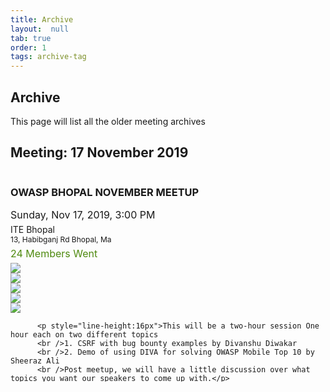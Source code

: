 ```yaml
---
title: Archive
layout:  null
tab: true
order: 1
tags: archive-tag
---
```


<link rel="stylesheet" href="assets/custom.css">

## Archive

This page will list all the older meeting archives

## Meeting: 17 November 2019

<div id="meetup_oembed" style="height:376px">
     <div style="max-height:336px;overflow:hidden">
          <h3>OWASP BHOPAL NOVEMBER MEETUP</h3>
          <p style="margin:5px 0;font-size:16px">Sunday, Nov 17, 2019,  3:00 PM</p>
          <p style="margin: 0 0 5px;"><span style="font-size:14px">ITE Bhopal</span><br />
          <span style="font-size:12px;">13, Habibganj Rd Bhopal, Ma</span></p>
<span style="color:#4F8A10;font-size:16px;">24 Members Went</span> 
          <div style="margin:5px 0 10px" class="mu_clearfix">
               <div class="photo"><img src="https://secure.meetupstatic.com/photos/member/3/9/b/d/thumb_293534781.jpeg" /></div><div class="photo"><img src="https://secure.meetupstatic.com/photos/member/1/a/d/e/thumb_291006878.jpeg" /></div><div class="photo"><img src="https://secure.meetupstatic.com/photos/member/e/9/3/7/thumb_293759703.jpeg" /></div><div class="photo"><img src="https://secure.meetupstatic.com/photos/member/f/9/5/thumb_247563989.jpeg" /></div><div class="photo"><img src="https://secure.meetupstatic.com/photos/member/1/c/a/6/thumb_290767334.jpeg" /></div>
          </div>

          <p style="line-height:16px">This will be a two-hour session One hour each on two different topics
          <br />1. CSRF with bug bounty examples by Divanshu Diwakar 
          <br />2. Demo of using DIVA for solving OWASP Mobile Top 10 by Sheeraz Ali 
          <br />Post meetup, we will have a little discussion over what topics you want our speakers to come up with.</p>
     </div>
     <p style="margin:10px 0 0;"><a href="https://www.meetup.com/OWASP-Bhopal-Chapter/events/266199659/" target="_blank" class="mu_button"><strong>Check out this Meetup &rarr;</strong></a></p>
     </div>


### Meeting : 20 October 2019

<div id="meetup_oembed" style="height:334px">
     <div style="max-height:294px;overflow:hidden">
          <h3>OWASP BHOPAL MEETUP </h3>
          <p style="margin:5px 0;font-size:16px">Sunday, Oct 20, 2019,  3:00 PM</p>
          <p style="margin: 0 0 5px;"><span style="font-size:14px">ITE Bhopal</span><br />
<span style="font-size:12px;">13, Habibganj Rd Bhopal, Madhya Pradesh</span></p>
<span style="color:#4F8A10;font-size:16px;">28 Members Went</span> 
          <div style="margin:5px 0 10px" class="mu_clearfix">
               <div class="photo"><img src="https://secure.meetupstatic.com/photos/member/2/2/c/5/thumb_292388901.jpeg" /></div><div class="photo"><img src="https://secure.meetupstatic.com/photos/member/5/a/thumb_293640090.jpeg" /></div><div class="photo"><img src="https://secure.meetupstatic.com/photos/member/5/d/9/9/thumb_282263961.jpeg" /></div><div class="photo"><img src="https://secure.meetupstatic.com/photos/member/5/e/3/6/thumb_286044118.jpeg" /></div><div class="photo"><img src="https://secure.meetupstatic.com/photos/member/9/6/f/d/thumb_292838653.jpeg" /></div>
          </div>
          <p style="line-height:16px">This will be a two-hour session One hour each on two different topics from owasp Top 10  <br />1. Xss by verdant Jain   <br />2. SQL-Injection by  Sahil Chhugani  <br />Post meetup, we will have a little discussion over what topics you want our speakers to come up with.</p>
     </div>
     <p style="margin:10px 0 0;"><a href="https://www.meetup.com/OWASP-Bhopal-Chapter/events/265446742/" target="_blank" class="mu_button"><strong>Check out this Meetup &rarr;</strong></a></p>
</div>

### Meeting : 15 September 2019


<div id="meetup_oembed" style="height:380px">
     <div style="max-height:325px;overflow:hidden">
          <h3>OWASP Meetup: Introduction to OWASP</h3>
          <p style="margin:5px 0;font-size:16px">Sunday, Sep 15, 2019,  2:00 PM</p>
          <p style="margin: 0 0 5px;"><span style="font-size:14px">ITE Bhopal</span><br />
            <span style="font-size:12px;">13, Habibganj Rd Bhopal, IN</span></p>

        <span style="color:#4F8A10;font-size:16px;">23 Members Went</span> 
          <div style="margin:5px 0 10px" class="mu_clearfix">
               <div class="photo"><img src="https://secure.meetupstatic.com/photos/member/5/d/9/9/thumb_282263961.jpeg" /></div><div class="photo"><img src="https://secure.meetupstatic.com/photos/member/c/5/0/5/thumb_292250437.jpeg" /></div><div class="photo"><img src="https://secure.meetupstatic.com/photos/member/6/c/0/e/thumb_289467662.jpeg" /></div><div class="photo"><img src="https://secure.meetupstatic.com/photos/member/2/2/c/5/thumb_292388901.jpeg" /></div><div class="photo"><img src="https://secure.meetupstatic.com/photos/member/3/0/6/d/thumb_292392397.jpeg" /></div>
          </div>
 
          <p style="line-height:16px"><h2 class="text--sectionTitle text--bold padding--bottom"><span>Details</span></h2><div class="event-description runningText"><p>This will be the first meet of OWASP Bhopal. The agenda is simple to introduce OWASP to the community in Bhopal.<br/><br/>We will be talking about:<br/>1. What is OWASP<br/>2. What are the areas in which OWASP works<br/>3. How you can benefit from OWASP<br/>4. How you can contribute to OWASP (effort or money)<br/><br/>Organizers will then like to take feedback about how to take OWASP Bhopal Chapter forward.</p></div>
</p>     </div>
     <p style="margin:10px 0 0;"><a href="https://www.meetup.com/OWASP-Bhopal-Chapter/events/264710599/" target="_blank" class="mu_button"><strong>Check out this Meetup &rarr;</strong></a></p>
 </div>

